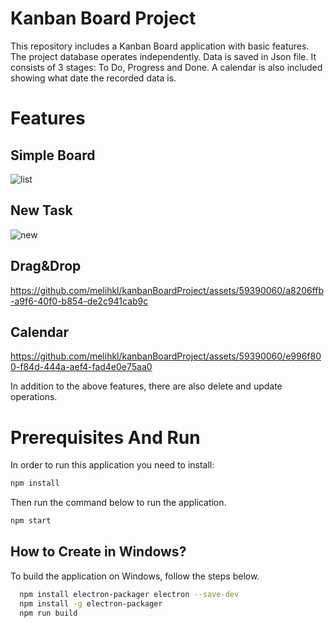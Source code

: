 # Kanban Board Project
This repository includes a Kanban Board application with basic features. The project database operates independently. Data is saved in Json file. 
It consists of 3 stages: To Do, Progress and Done. A calendar is also included showing what date the recorded data is.
# Features
## Simple Board

![list](https://github.com/melihkl/kanbanBoardProject/assets/59390060/6342b956-aa20-4067-98c3-c5e9827eb57d)

## New Task

![new](https://github.com/melihkl/kanbanBoardProject/assets/59390060/2dfa47e7-8f5a-4026-8e94-11f3e3332b0a)

## Drag&Drop

https://github.com/melihkl/kanbanBoardProject/assets/59390060/a8206ffb-a9f6-40f0-b854-de2c941cab9c

## Calendar

https://github.com/melihkl/kanbanBoardProject/assets/59390060/e996f800-f84d-444a-aef4-fad4e0e75aa0

In addition to the above features, there are also delete and update operations.

# Prerequisites And Run
In order to run this application you need to install:
```bash
npm install
```
Then run the command below to run the application.
```bash
npm start
```
## How to Create in Windows?
To build the application on Windows, follow the steps below.
```bash 
  npm install electron-packager electron --save-dev
  npm install -g electron-packager
  npm run build
```
